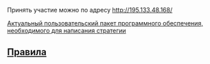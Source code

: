 Принять участие можно по адресу http://195.133.48.168/

[Актуальный пользовательский пакет программного обеспечения, необходимого для написания стратегии](/cgc_client)

## [Правила](RULES.MD)

